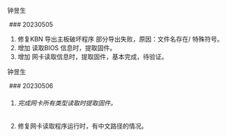 钟昱生

 ### 20230505

1. 修复KBN 导出主板破坏程序 部分导出失败，原因：文件名存在/ 特殊符号。
2. 增加 读取BIOS 信息时，提取固件。
3. 增加 网卡读取信息时，提取固件，基本完成，待验证。

钟昱生

 ### 20230506

1. ###### 完成网卡所有类型读取时提取固件。

2. 修复网卡读取程序运行时，有中文路径的情况。